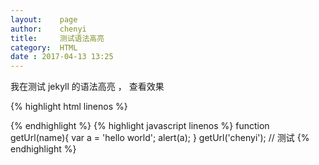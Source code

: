 ```yaml
---
layout:    page
author:    chenyi
title:     测试语法高亮
category:  HTML
date : 2017-04-13 13:25
---
```


我在测试 jekyll 的语法高亮 ， 查看效果

{% highlight html linenos %}
	<div id="box"><div>
{% endhighlight %}
{% highlight javascript linenos %}
	function getUrl(name){
		var a = 'hello world';
		alert(a);
	}
	getUrl('chenyi');
	// 测试
{% endhighlight %}

